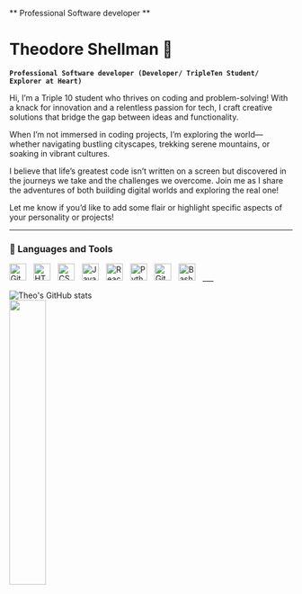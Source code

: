 
** Professional Software developer **
# Theodore Shellman 👋
**`Professional Software developer (Developer/ TripleTen Student/ Explorer at Heart)`**

Hi, I’m a Triple 10 student who thrives on coding and problem-solving! With a knack for innovation and a relentless passion for tech, I craft creative solutions that bridge the gap between ideas and functionality.

When I’m not immersed in coding projects, I’m exploring the world—whether navigating bustling cityscapes, trekking serene mountains, or soaking in vibrant cultures.

I believe that life’s greatest code isn’t written on a screen but discovered in the journeys we take and the challenges we overcome. Join me as I share the adventures of both building digital worlds and exploring the real one!

Let me know if you’d like to add some flair or highlight specific aspects of your personality or projects! 

---

### 🧰 Languages and Tools


<img align="left" alt="Git" width="30px" style="padding-right:10px;" src="https://cdn.jsdelivr.net/gh/devicons/devicon/icons/git/git-original.svg" />
<img align="left" alt="HTML" width="30px" style="padding-right:10px;" src="https://cdn.jsdelivr.net/gh/devicons/devicon/icons/html5/html5-plain.svg" />
<img align="left" alt="CSS" width="30px" style="padding-right:10px;" src="https://cdn.jsdelivr.net/gh/devicons/devicon/icons/css3/css3-plain.svg" />
<img align="left" alt="JavaScript" width="30px" style="padding-right:10px;" src="https://cdn.jsdelivr.net/gh/devicons/devicon/icons/javascript/javascript-plain.svg" />
<img align="left" alt="React" width="30px" style="padding-right:10px;" src="https://cdn.jsdelivr.net/gh/devicons/devicon/icons/react/react-original.svg" />
<img align="left" alt="Python" width="30px" style="padding-right:10px;" src="https://cdn.jsdelivr.net/gh/devicons/devicon/icons/python/python-plain.svg" />
<img align="left" alt="GitHub" width="30px" style="padding-right:10px;" src="https://cdn.jsdelivr.net/gh/devicons/devicon/icons/github/github-original.svg" />
<img align="left" alt="Bash" width="30px" style="padding-right:10px;" src="https://cdn.jsdelivr.net/gh/devicons/devicon/icons/bash/bash-original.svg" />
<br />
___

![Theo's GitHub stats](https://github-readme-stats.vercel.app/api?username=Theodore-Shellman&show_icons=true&theme=radical)</br>
 <img src="https://github-readme-stats.vercel.app/api/top-langs/?username=Theodore-Shellman&theme=aura&hide_border=true&include_all_commits=true&count_private=true&layout=compact" width="36%" /> 



